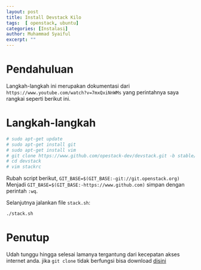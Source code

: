 ```yaml
---
layout: post
title: Install Devstack Kilo
tags:  [ openstack, ubuntu]
categories: [Instalasi]
author: Muhammad Syaiful
excerpt: ""
---
```


Pendahuluan
===

Langkah-langkah ini merupakan dokumentasi dari `https://www.youtube.com/watch?v=7mxQxiNnWMs` yang perintahnya saya rangkai seperti berikut ini.

Langkah-langkah
===

```bash
# sudo apt-get update
# sudo apt-get install git
# sudo apt-get install vim
# git clone https://www.github.com/opestack-dev/devstack.git -b stable/kilo
# cd devstack
# vim stackrc
```

Rubah script berikut, `GIT_BASE=$(GIT_BASE:-git://git.openstack.org)` Menjadi `GIT_BASE=$(GIT_BASE:-https://www.github.com)` simpan dengan perintah `:wq`.

Selanjutnya jalankan file `stack.sh`:

```bash
./stack.sh
```

Penutup
===

Udah tunggu hingga selesai lamanya tergantung dari kecepatan akses internet anda. jika `git clone` tidak berfungsi bisa download [disini](/myblog/assets/files/devstack-stable-kilo.zip)
